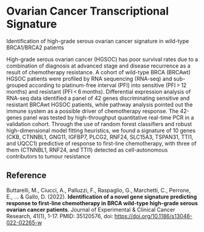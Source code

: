 # Ovarian Cancer Transcriptional Signature
Identification of high-grade serous ovarian cancer signature in wild-type BRCA1/BRCA2 patients

High-grade serous ovarian cancer (HGSOC) has poor survival rates due to a combination of diagnosis at advanced stage and disease recurrence as a result of chemotherapy resistance. A cohort of wild-type BRCA (BRCAwt) HGSOC patients were profiled by RNA sequencing (RNA-seq) and sub-grouped according to platinum-free interval (PFI) into sensitive (PFI > 12 months) and resistant (PFI < 6 months). Differential expression analysis of RNA-seq data identified a panel of 42 genes discriminating sensitive and resistant BRCAwt HGSOC patients, while pathway analysis pointed out the immune system as a possible driver of chemotherapy response. The 42-genes panel was tested by high-throughput quantitative real-time PCR in a validation cohort. Through the use of random forest classifiers and robust high-dimensional model fitting heuristics, we found a signature of 10 genes (CKB, CTNNBL1, GNG11, IGFBP7, PLCG2, RNF24, SLC15A3, TSPAN31, TTI1, and UQCC1) predictive of response to first-line chemotherapy, with three of them (CTNNBL1, RNF24, and TTI1) detected as cell-autonomous contributors to tumour resistance

## Reference

Buttarelli, M., Ciucci, A., Palluzzi, F., Raspaglio, G., Marchetti, C., Perrone, E., ... & Gallo, D. (2022). **Identification of a novel gene signature predicting response to first-line chemotherapy in BRCA wild-type high-grade serous ovarian cancer patients**. Journal of Experimental & Clinical Cancer Research, 41(1), 1-17. PMID: 35120576, doi: https://doi.org/10.1186/s13046-022-02265-w
